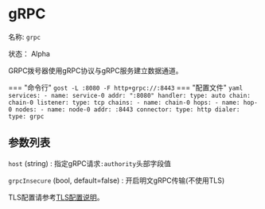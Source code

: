 # gRPC

名称: `grpc`

状态： Alpha

GRPC拨号器使用gRPC协议与gRPC服务建立数据通道。

=== "命令行"
    ```
	gost -L :8080 -F http+grpc://:8443
	```
=== "配置文件"
    ```yaml
	services:
	- name: service-0
	  addr: ":8080"
	  handler:
		type: auto
		chain: chain-0
	  listener:
		type: tcp
	chains:
	- name: chain-0
	  hops:
	  - name: hop-0
		nodes:
		- name: node-0
		  addr: :8443
		  connector:
			type: http
		  dialer:
			type: grpc
    ```

## 参数列表

`host` (string)
:    指定gRPC请求`:authority`头部字段值

`grpcInsecure` (bool, default=false)
:    开启明文gRPC传输(不使用TLS)

TLS配置请参考[TLS配置说明](/tutorials/tls/)。